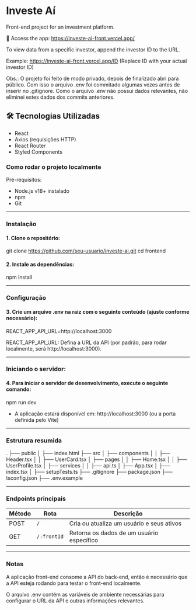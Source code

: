 # Investe Aí

Front-end project for an investment platform. 

🔗 Access the app:
https://investe-ai-front.vercel.app/

To view data from a specific investor, append the investor ID to the URL.

Example:
https://investe-ai-front.vercel.app/ID
(Replace ID with your actual investor ID)

Obs.: O projeto foi feito de modo privado, depois de finalizado abri para público. Com isso o arquivo .env foi commitado algumas vezes antes de inserir no .gitignore. Como o arquivo .env não possui dados relevantes, não eliminei estes dados dos commits anteriores.

## 🛠️ Tecnologias Utilizadas
- React
- Axios (requisições HTTP)
- React Router
- Styled Components

### Como rodar o projeto localmente

Pré-requisitos:

- Node.js v18+ instalado
- npm
- Git

---

### Instalação

#### 1. Clone o repositório:

git clone https://github.com/seu-usuario/investe-ai.git
cd frontend

#### 2. Instale as dependências:

npm install

---

### Configuração

#### 3. Crie um arquivo .env na raiz com o seguinte conteúdo (ajuste conforme necessário):

REACT_APP_API_URL=http://localhost:3000

REACT_APP_API_URL: Defina a URL da API (por padrão, para rodar localmente, será http://localhost:3000).

---

### Iniciando o servidor:

#### 4. Para iniciar o servidor de desenvolvimento, execute o seguinte comando:

npm run dev

 - A aplicação estará disponível em: http://localhost:3000 (ou a porta definida pelo Vite)

---

### Estrutura resumida
.
├── public
│   ├── index.html
├── src
│   ├── components
│   │   ├── Header.tsx
│   │   ├── UserCard.tsx
│   ├── pages
│   │   ├── Home.tsx
│   │   ├── UserProfile.tsx
│   ├── services
│   │   ├── api.ts
│   ├── App.tsx
│   ├── index.tsx
│   ├── setupTests.ts
├── .gitignore
├── package.json
├── tsconfig.json
├── .env.example

---

### Endpoints principais

| Método | Rota        | Descrição                                 |
| ------ | ----------- | ----------------------------------------- |
| POST   | `/`         | Cria ou atualiza um usuário e seus ativos |
| GET    | `/:frontId` | Retorna os dados de um usuário específico |

---

### Notas
A aplicação front-end consome a API do back-end, então é necessário que a API esteja rodando para testar o front-end localmente.

O arquivo .env contém as variáveis de ambiente necessárias para configurar o URL da API e outras informações relevantes.